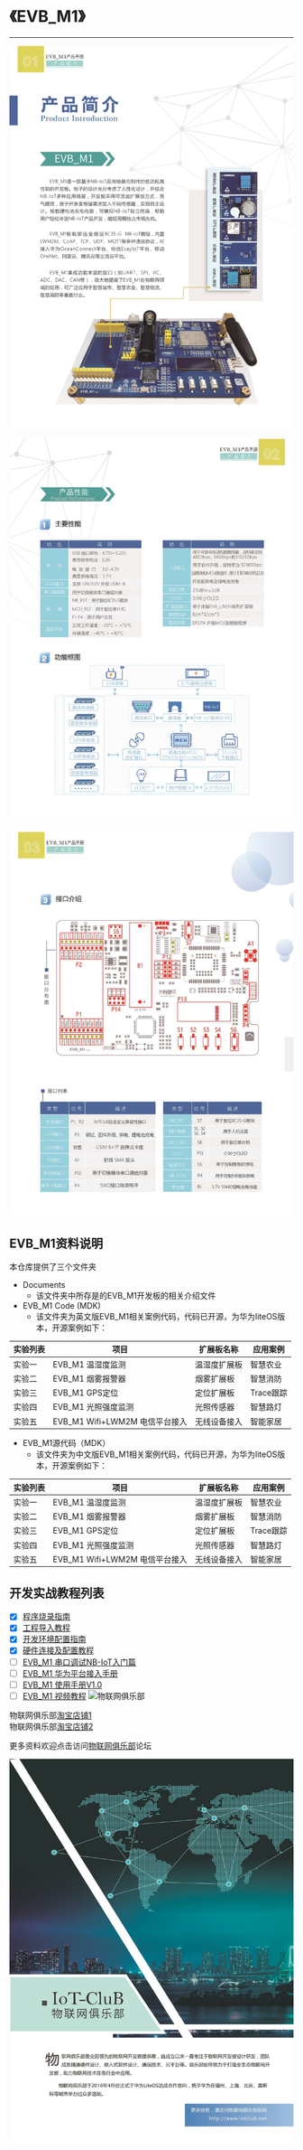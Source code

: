 # 《EVB_M1》
------
![EVB_M1简介1](./Documents/about_us/EVB_M1_Introduction.jpg)

![EVB_M1简介2](./Documents/about_us/EVB_M1_Introduction_Product_Performance.jpg)

![EVB_M1简介3](./Documents/about_us/EVB_M1_Introduction_Interface_Introduction.jpg)

## EVB_M1资料说明

本仓库提供了三个文件夹

- Documents
    - 该文件夹中所存是的EVB_M1开发板的相关介绍文件
- EVB_M1 Code (MDK)
    - 该文件夹为英文版EVB_M1相关案例代码，代码已开源，为华为liteOS版本，开源案例如下：

实验列表|项目|扩展板名称|应用案例
---|---|---|---|
实验一|EVB_M1 温湿度监测|温湿度扩展板|智慧农业
实验二|EVB_M1 烟雾报警器|烟雾扩展板|智慧消防|
实验三|EVB_M1 GPS定位|定位扩展板|Trace跟踪
实验四|EVB_M1 光照强度监测|光照传感器|智慧路灯
实验五|EVB_M1 Wifi+LWM2M 电信平台接入|无线设备接入|智能家居

- EVB_M1源代码（MDK）
    - 该文件夹为中文版EVB_M1相关案例代码，代码已开源，为华为liteOS版本，开源案例如下：

实验列表|项目|扩展板名称|应用案例
---|---|---|---|
实验一|EVB_M1 温湿度监测|温湿度扩展板|智慧农业
实验二|EVB_M1 烟雾报警器|烟雾扩展板|智慧消防|
实验三|EVB_M1 GPS定位|定位扩展板|Trace跟踪
实验四|EVB_M1 光照强度监测|光照传感器|智慧路灯
实验五|EVB_M1 Wifi+LWM2M 电信平台接入|无线设备接入|智能家居

## 开发实战教程列表
- [x] [程序烧录指南](./Documents/Program_Burning_Guide.md)
- [x] [工程导入教程](./Documents/Project_Import_Tutorial.md)
- [x] [开发环境配置指南](./Documents/Development_Environment_Configuration_Guide.md)
- [x] [硬件连接及配置教程](./Documents/Hardware_Connection_and_Configuration_Tutorial.md)
- [ ] [EVB_M1 串口调试NB-IoT入门篇]()
- [ ] [EVB_M1 华为平台接入手册]()
- [ ] [EVB_M1 使用手册V1.0]()
- [ ] [EVB_M1 视频教程]()
![物联网俱乐部](http://www.iot-club.cn/template/sanimade_blue/images/logo.png)

物联网俱乐部[淘宝店铺1](http://iot-club.taobao.com)  
物联网俱乐部[淘宝店铺2](https://shop449662000.taobao.com)

更多资料欢迎点击访问[物联网俱乐部](http://www.iotclub.net)论坛

![EVB_M1简介4](./Documents/about_us/EVB_M1_Introduction_Company_Profile.jpg)
